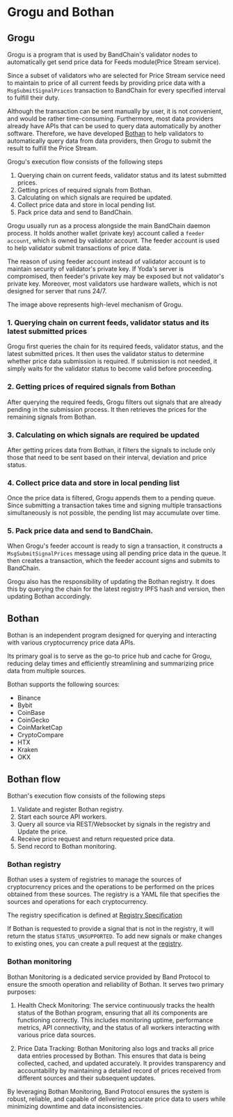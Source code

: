 # Grogu and Bothan

## Grogu

Grogu is a program that is used by BandChain's validator nodes to automatically get send price data for Feeds module(Price Stream service).

Since a subset of validators who are selected for Price Stream service need to maintain to price of all current feeds by providing price data with a `MsgSubmitSignalPrices` transaction to BandChain for every specified interval to fulfill their duty.

Although the transaction can be sent manually by user, it is not convenient, and would be rather time-consuming. 
Furthermore, most data providers already have APIs that can be used to query data automatically by another software. 
Therefore, we have developed [Bothan](#bothan) to help validators to automatically query data from data providers, then Grogu to submit the result to fulfill the Price Stream.

Grogu's execution flow consists of the following steps
1. Querying chain on current feeds, validator status and its latest submitted prices.
2. Getting prices of required signals from Bothan.
3. Calculating on which signals are required be updated.
4. Collect price data and store in local pending list.
5. Pack price data and send to BandChain.

Grogu usually run as a process alongside the main BandChain daemon process. It holds another wallet (private key) account 
called a `feeder account`, which is owned by validator account. The feeder account is used to help validator submit 
transactions of price data.

The reason of using feeder account instead of validator account is to maintain security of validator's private key. 
If Yoda's server is compromised, then feeder's private key may be exposed but not validator's private key. 
Moreover, most validators use hardware wallets, which is not designed for server that runs 24/7.

<!-- TODO: add diagram -->

The image above represents high-level mechanism of Grogu.

### 1. Querying chain on current feeds, validator status and its latest submitted prices

Grogu first queries the chain for its required feeds, validator status, and the latest submitted prices. It then uses the validator status to determine whether price data submission is required. If submission is not needed, it simply waits for the validator status to become valid before proceeding.

### 2. Getting prices of required signals from Bothan

After querying the required feeds, Grogu filters out signals that are already pending in the submission process. It then retrieves the prices for the remaining signals from Bothan.

### 3. Calculating on which signals are required be updated

After getting prices data from Bothan, it filters the signals to include only those that need to be sent based on their interval, deviation and price status.

### 4. Collect price data and store in local pending list

Once the price data is filtered, Grogu appends them to a pending queue. Since submitting a transaction takes time and signing multiple transactions simultaneously is not possible, the pending list may accumulate over time.

### 5. Pack price data and send to BandChain.

When Grogu's feeder account is ready to sign a transaction, it constructs a `MsgSubmitSignalPrices` message using all pending price data in the queue. It then creates a transaction, which the feeder account signs and submits to BandChain.

Grogu also has the responsibility of updating the Bothan registry. It does this by querying the chain for the latest registry IPFS hash and version, then updating Bothan accordingly.

## Bothan

Bothan is an independent program designed for querying and interacting with various cryptocurrency price data APIs.

Its primary goal is to serve as the go-to price hub and cache for Grogu, reducing delay times and efficiently streamlining and summarizing price data from multiple sources.

Bothan supports the following sources:
 - Binance
 - Bybit
 - CoinBase
 - CoinGecko
 - CoinMarketCap
 - CryptoCompare
 - HTX
 - Kraken
 - OKX

## Bothan flow

Bothan's execution flow consists of the following steps
1. Validate and register Bothan registry.
2. Start each source API workers.
3. Query all source via REST/Websocket by signals in the registry and Update the price.
4. Receive price request and return requested price data.
5. Send record to Bothan monitoring.

### Bothan registry

Bothan uses a system of registries to manage the sources of cryptocurrency prices and the operations to be performed on the prices obtained from these sources. The registry is a YAML file that specifies the sources and operations for each cryptocurrency.

The registry specification is defined at [Registry Specification](../signaling-hub/04-registry-specification.md)

If Bothan is requested to provide a signal that is not in the registry, it will return the status `STATUS_UNSUPPORTED`. To add new signals or make changes to existing ones, you can create a pull request at the [registry](https://github.com/bandprotocol/registry).

### Bothan monitoring

Bothan Monitoring is a dedicated service provided by Band Protocol to ensure the smooth operation and reliability of Bothan. It serves two primary purposes:

1. Health Check Monitoring:
   The service continuously tracks the health status of the Bothan program, ensuring that all its components are functioning correctly. This includes monitoring uptime, performance metrics, API connectivity, and the status of all workers interacting with various price data sources.

2. Price Data Tracking:
   Bothan Monitoring also logs and tracks all price data entries processed by Bothan. This ensures that data is being collected, cached, and updated accurately. It provides transparency and accountability by maintaining a detailed record of prices received from different sources and their subsequent updates.

By leveraging Bothan Monitoring, Band Protocol ensures the system is robust, reliable, and capable of delivering accurate price data to users while minimizing downtime and data inconsistencies.
